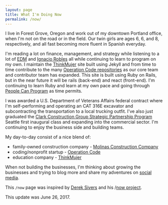```yaml
---
layout: page
title: What I'm Doing Now
permalink: /now/
---
```


I live in Forest Grove, Oregon and work out of my downtown Portland office, when I'm not on the road or in the field. Our twin girls are ages 6, 6, and 8, respectively, and all fast becoming more fluent in Spanish everyday.

I'm reading a lot on finance, management, and strategy while listening to a lot of [EDM](https://open.spotify.com/user/1137072174/playlist/4XAEkK9s6yTAGyTtaMEC0e) and [Ignacio Robles](https://open.spotify.com/user/123891019/playlist/2NFJsDhYBgIs5cRWzYZsfb) all while continuing to learn to program on my own. I maintain the [ThinkMujer](https://thinkmujer.com) site built using Jekyll and from time to time contribute to the many [Operation Code repositories](https://github.com/OperationCode/) as our core team and contributor team has expanded. This site is built using Ruby on Rails, but in the near future it will be rails (back-end) and react (front-end). I'm continuing to learn Ruby and learn at my own pace and going through [People Can Program](https://peoplecanprogram.com/index.html) as time permits.

I was awarded a U.S. Department of Veterans Affairs federal contract where I'm self-performing and operating an CAT 316E excavator and subcontracting the transportation to a local trucking outfit. I've also just graduated the [Clark Construction Group Strategic Partnership Program](http://clarkconstruction.com/news/clark-kicks-strategic-partnership-program-seattle) Seattle first inaugural class and expanding into the commercial sector. I'm continuing to enjoy the business side and building teams.

My day-to-day consist of a nice blend of:
- family-owned construction company - [Molinas Construction Company](https://www.molinas.co/)
- coding/nonprofit startup - [Operation Code](https://operationcode.org/)
- education company - [ThinkMujer](https://www.thinkmujer.com/)

When not building the businesses, I'm thinking about growing the businesses and trying to blog more and share my adventures on [social media](/connecting).

This `/now` page was inspired by [Derek Sivers](https://sivers.org/) and his /[now project](https://sivers.org/nowff).

This update was June 26, 2017.
